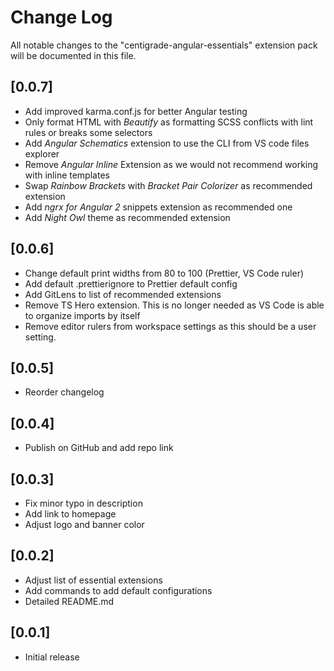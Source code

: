 # Change Log

All notable changes to the "centigrade-angular-essentials" extension pack will be documented in this file.

## [0.0.7]

- Add improved karma.conf.js for better Angular testing
- Only format HTML with _Beautify_ as formatting SCSS conflicts with lint rules or breaks some selectors
- Add _Angular Schematics_ extension to use the CLI from VS code files explorer
- Remove _Angular Inline_ Extension as we would not recommend working with inline templates
- Swap _Rainbow Brackets_ with _Bracket Pair Colorizer_ as recommended extension
- Add _ngrx for Angular 2_ snippets extension as recommended one
- Add _Night Owl_ theme as recommended extension

## [0.0.6]

- Change default print widths from 80 to 100 (Prettier, VS Code ruler)
- Add default .prettierignore to Prettier default config
- Add GitLens to list of recommended extensions
- Remove TS Hero extension. This is no longer needed as VS Code is able to organize imports by itself
- Remove editor rulers from workspace settings as this should be a user setting.

## [0.0.5]

- Reorder changelog

## [0.0.4]

- Publish on GitHub and add repo link

## [0.0.3]

- Fix minor typo in description
- Add link to homepage
- Adjust logo and banner color

## [0.0.2]

- Adjust list of essential extensions
- Add commands to add default configurations
- Detailed README.md

## [0.0.1]

- Initial release
